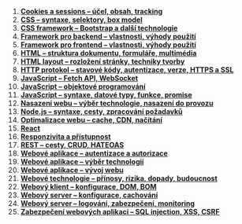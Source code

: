 1. **[Cookies a sessions – účel, obsah, tracking](https://github.com/L0stThoughts/jecna-matura-wa/blob/main/temata/01.%20Cookies%20a%20sessions%20-%20účel%2C%20obsah%2C%20tracking.md)**
2. **[CSS – syntaxe, selektory, box model](https://github.com/L0stThoughts/jecna-matura-wa/blob/main/temata/02.%20CSS%20-%20syntaxe%2C%20selektory%2C%20box%20model.md)**
3. **[CSS framework – Bootstrap a další technologie](https://github.com/L0stThoughts/jecna-matura-wa/blob/main/temata/03.%20CSS%20framework%20-%20Bootstrap%20a%20další%20technologie.md)**
4. **[Framework pro backend – vlastnosti, výhody použití](https://github.com/L0stThoughts/jecna-matura-wa/blob/main/temata/04.%20Framework%20pro%20backend%20-%20vlastnosti%2C%20výhody%20použití.md)**
5. **[Framework pro frontend – vlastnosti, výhody použití](https://github.com/L0stThoughts/jecna-matura-wa/blob/main/temata/05.%20Framework%20pro%20frontend%20-%20vlastnosti%2C%20výhody%20použití.md)**
6. **[HTML – struktura dokumentu, formuláře, multimédia](https://github.com/L0stThoughts/jecna-matura-wa/blob/main/temata/06.%20HTML%20-%20struktura%20HTML%20dokumentu%2C%20formuláře%2C%20multimédia.md)**
7. **[HTML layout – rozložení stránky, techniky tvorby](https://github.com/L0stThoughts/jecna-matura-wa/blob/main/temata/07.%20HTML%20layout%20-%20rozložení%20stránky%2C%20techniky%20tvorby.md)**
8. **[HTTP protokol – stavové kódy, autentizace, verze, HTTPS a SSL](https://github.com/L0stThoughts/jecna-matura-wa/blob/main/temata/08.%20HTTP%20protokol%20-%20stavové%20kódy%2C%20autentizace%2C%20verze%2C%20HTTPS%20a%20SSL.md)**
9. **[JavaScript – Fetch API, WebSocket](https://github.com/L0stThoughts/jecna-matura-wa/blob/main/temata/09.%20JavaScript%20-%20FetchAPI%2C%20WebSocket.md)**
10. **[JavaScript – objektové programování](https://github.com/L0stThoughts/jecna-matura-wa/blob/main/temata/10.%20JavaScript%20-%20objektové%20programování.md)**
11. **[JavaScript – syntaxe, datové typy, funkce, promise](https://github.com/L0stThoughts/jecna-matura-wa/blob/main/temata/11.%20JavaScript%20-%20syntaxe%2C%20datové%20typy%2C%20funkce%2C%20promise.md)**
12. **[Nasazení webu – výběr technologie, nasazení do provozu](https://github.com/L0stThoughts/jecna-matura-wa/blob/main/temata/12.%20Nasazení%20webu%20-%20výběr%20technologie%20pro%20provoz%2C%20nasazení%20webu%20do%20provozu.md)**
13. **[Node.js – syntaxe, cesty, zpracování požadavků](https://github.com/L0stThoughts/jecna-matura-wa/blob/main/temata/13.%20NodeJS%20-%20syntax%2C%20cesty%2C%20zpracování%20požadavků.md)**
14. **[Optimalizace webu – cache, CDN, načítání](https://github.com/L0stThoughts/jecna-matura-wa/blob/main/temata/14.%20Optimalizace%20webu%20-%20cache%2C%20CDN%2C%20načítání%20webu.md)**
15. **[React](https://github.com/L0stThoughts/jecna-matura-wa/blob/main/temata/15.%20React.md)**
16. **[Responzivita a přístupnost](https://github.com/L0stThoughts/jecna-matura-wa/blob/main/temata/16.%20Responzivita%20a%20přístupnost.md)**
17. **[REST – cesty, CRUD, HATEOAS](https://github.com/L0stThoughts/jecna-matura-wa/blob/main/temata/17.%20REST%20-%20cesty%2C%20CRUD%2C%20HATEOAS.md)**
18. **[Webové aplikace – autentizace a autorizace](https://github.com/L0stThoughts/jecna-matura-wa/blob/main/temata/18.%20Webové%20aplikace%20-%20autentizace%20a%20autorizace.md)**
19. **[Webové aplikace – výběr technologií](https://github.com/L0stThoughts/jecna-matura-wa/blob/main/temata/19.%20Webové%20aplikace%20-%20výběr%20technologií.md)**
20. **[Webové aplikace – vývoj webu](https://github.com/L0stThoughts/jecna-matura-wa/blob/main/temata/20.%20Webové%20aplikace%20-%20vývoj%20webu.md)**
21. **[Webové technologie – přínosy, rizika, dopady, budoucnost](https://github.com/L0stThoughts/jecna-matura-wa/blob/main/temata/21.%20Webové%20technologie%20v%20kontextu%20vývoje%20společnosti%20-%20přínosy%2C%20rizika%20a%20dopady%2C%20predikce%20budoucího%20vývoje.md)**
22. **[Webový klient – konfigurace, DOM, BOM](https://github.com/L0stThoughts/jecna-matura-wa/blob/main/temata/22.%20Webový%20klient%20-%20konfigurace%2C%20DOM%2C%20BOM.md)**
23. **[Webový server – konfigurace, cachování](https://github.com/L0stThoughts/jecna-matura-wa/blob/main/temata/23.%20Webový%20server%20-%20konfigurace%2C%20cachování.md)**
24. **[Webový server – logování, zabezpečení, monitoring](https://github.com/L0stThoughts/jecna-matura-wa/blob/main/temata/24.%20Webový%20server%20-%20logování%2C%20zabezpečení%2C%20monitoring.md)**
25. **[Zabezpečení webových aplikací – SQL injection, XSS, CSRF](https://github.com/L0stThoughts/jecna-matura-wa/blob/main/temata/25.%20Zabezpečení%20webových%20aplikací%20-%20SQL%20injection%2C%20XSS%2C%20CS.md)**
